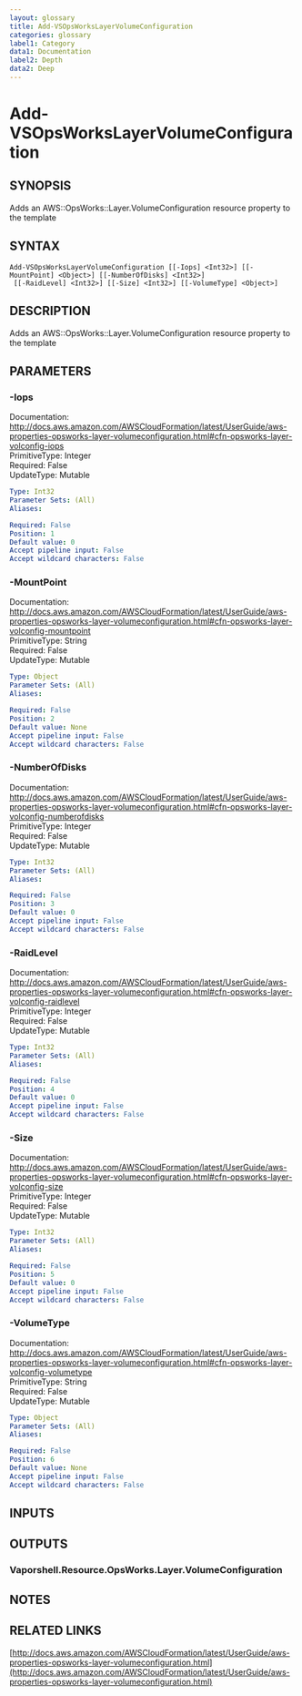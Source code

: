 ```yaml
---
layout: glossary
title: Add-VSOpsWorksLayerVolumeConfiguration
categories: glossary
label1: Category
data1: Documentation
label2: Depth
data2: Deep
---
```


# Add-VSOpsWorksLayerVolumeConfiguration

## SYNOPSIS
Adds an AWS::OpsWorks::Layer.VolumeConfiguration resource property to the template

## SYNTAX

```
Add-VSOpsWorksLayerVolumeConfiguration [[-Iops] <Int32>] [[-MountPoint] <Object>] [[-NumberOfDisks] <Int32>]
 [[-RaidLevel] <Int32>] [[-Size] <Int32>] [[-VolumeType] <Object>]
```

## DESCRIPTION
Adds an AWS::OpsWorks::Layer.VolumeConfiguration resource property to the template

## PARAMETERS

### -Iops
Documentation: http://docs.aws.amazon.com/AWSCloudFormation/latest/UserGuide/aws-properties-opsworks-layer-volumeconfiguration.html#cfn-opsworks-layer-volconfig-iops    
PrimitiveType: Integer    
Required: False    
UpdateType: Mutable

```yaml
Type: Int32
Parameter Sets: (All)
Aliases: 

Required: False
Position: 1
Default value: 0
Accept pipeline input: False
Accept wildcard characters: False
```

### -MountPoint
Documentation: http://docs.aws.amazon.com/AWSCloudFormation/latest/UserGuide/aws-properties-opsworks-layer-volumeconfiguration.html#cfn-opsworks-layer-volconfig-mountpoint    
PrimitiveType: String    
Required: False    
UpdateType: Mutable

```yaml
Type: Object
Parameter Sets: (All)
Aliases: 

Required: False
Position: 2
Default value: None
Accept pipeline input: False
Accept wildcard characters: False
```

### -NumberOfDisks
Documentation: http://docs.aws.amazon.com/AWSCloudFormation/latest/UserGuide/aws-properties-opsworks-layer-volumeconfiguration.html#cfn-opsworks-layer-volconfig-numberofdisks    
PrimitiveType: Integer    
Required: False    
UpdateType: Mutable

```yaml
Type: Int32
Parameter Sets: (All)
Aliases: 

Required: False
Position: 3
Default value: 0
Accept pipeline input: False
Accept wildcard characters: False
```

### -RaidLevel
Documentation: http://docs.aws.amazon.com/AWSCloudFormation/latest/UserGuide/aws-properties-opsworks-layer-volumeconfiguration.html#cfn-opsworks-layer-volconfig-raidlevel    
PrimitiveType: Integer    
Required: False    
UpdateType: Mutable

```yaml
Type: Int32
Parameter Sets: (All)
Aliases: 

Required: False
Position: 4
Default value: 0
Accept pipeline input: False
Accept wildcard characters: False
```

### -Size
Documentation: http://docs.aws.amazon.com/AWSCloudFormation/latest/UserGuide/aws-properties-opsworks-layer-volumeconfiguration.html#cfn-opsworks-layer-volconfig-size    
PrimitiveType: Integer    
Required: False    
UpdateType: Mutable

```yaml
Type: Int32
Parameter Sets: (All)
Aliases: 

Required: False
Position: 5
Default value: 0
Accept pipeline input: False
Accept wildcard characters: False
```

### -VolumeType
Documentation: http://docs.aws.amazon.com/AWSCloudFormation/latest/UserGuide/aws-properties-opsworks-layer-volumeconfiguration.html#cfn-opsworks-layer-volconfig-volumetype    
PrimitiveType: String    
Required: False    
UpdateType: Mutable

```yaml
Type: Object
Parameter Sets: (All)
Aliases: 

Required: False
Position: 6
Default value: None
Accept pipeline input: False
Accept wildcard characters: False
```

## INPUTS

## OUTPUTS

### Vaporshell.Resource.OpsWorks.Layer.VolumeConfiguration

## NOTES

## RELATED LINKS

[http://docs.aws.amazon.com/AWSCloudFormation/latest/UserGuide/aws-properties-opsworks-layer-volumeconfiguration.html](http://docs.aws.amazon.com/AWSCloudFormation/latest/UserGuide/aws-properties-opsworks-layer-volumeconfiguration.html)

